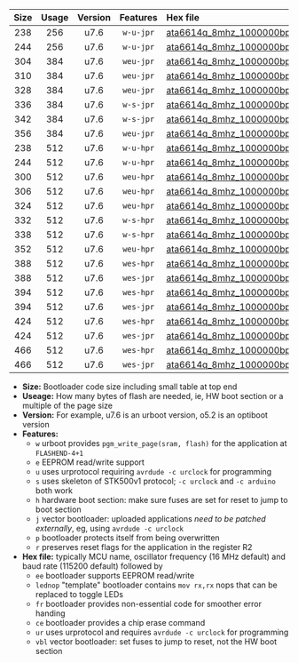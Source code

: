 |Size|Usage|Version|Features|Hex file|
|:-:|:-:|:-:|:-:|:--|
|238|256|u7.6|`w-u-jpr`|[ata6614q_8mhz_1000000bps_ur_vbl.hex](https://raw.githubusercontent.com/stefanrueger/urboot/main//ata6614q_8mhz_1000000bps_ur_vbl.hex)|
|244|256|u7.6|`w-u-jpr`|[ata6614q_8mhz_1000000bps_lednop_ur_vbl.hex](https://raw.githubusercontent.com/stefanrueger/urboot/main//ata6614q_8mhz_1000000bps_lednop_ur_vbl.hex)|
|304|384|u7.6|`weu-jpr`|[ata6614q_8mhz_1000000bps_ee_ur_vbl.hex](https://raw.githubusercontent.com/stefanrueger/urboot/main//ata6614q_8mhz_1000000bps_ee_ur_vbl.hex)|
|310|384|u7.6|`weu-jpr`|[ata6614q_8mhz_1000000bps_ee_lednop_ur_vbl.hex](https://raw.githubusercontent.com/stefanrueger/urboot/main//ata6614q_8mhz_1000000bps_ee_lednop_ur_vbl.hex)|
|328|384|u7.6|`weu-jpr`|[ata6614q_8mhz_1000000bps_ee_lednop_fr_ur_vbl.hex](https://raw.githubusercontent.com/stefanrueger/urboot/main//ata6614q_8mhz_1000000bps_ee_lednop_fr_ur_vbl.hex)|
|336|384|u7.6|`w-s-jpr`|[ata6614q_8mhz_1000000bps_vbl.hex](https://raw.githubusercontent.com/stefanrueger/urboot/main//ata6614q_8mhz_1000000bps_vbl.hex)|
|342|384|u7.6|`w-s-jpr`|[ata6614q_8mhz_1000000bps_lednop_vbl.hex](https://raw.githubusercontent.com/stefanrueger/urboot/main//ata6614q_8mhz_1000000bps_lednop_vbl.hex)|
|356|384|u7.6|`weu-jpr`|[ata6614q_8mhz_1000000bps_ee_lednop_fr_ce_ur_vbl.hex](https://raw.githubusercontent.com/stefanrueger/urboot/main//ata6614q_8mhz_1000000bps_ee_lednop_fr_ce_ur_vbl.hex)|
|238|512|u7.6|`w-u-hpr`|[ata6614q_8mhz_1000000bps_ur.hex](https://raw.githubusercontent.com/stefanrueger/urboot/main//ata6614q_8mhz_1000000bps_ur.hex)|
|244|512|u7.6|`w-u-hpr`|[ata6614q_8mhz_1000000bps_lednop_ur.hex](https://raw.githubusercontent.com/stefanrueger/urboot/main//ata6614q_8mhz_1000000bps_lednop_ur.hex)|
|300|512|u7.6|`weu-hpr`|[ata6614q_8mhz_1000000bps_ee_ur.hex](https://raw.githubusercontent.com/stefanrueger/urboot/main//ata6614q_8mhz_1000000bps_ee_ur.hex)|
|306|512|u7.6|`weu-hpr`|[ata6614q_8mhz_1000000bps_ee_lednop_ur.hex](https://raw.githubusercontent.com/stefanrueger/urboot/main//ata6614q_8mhz_1000000bps_ee_lednop_ur.hex)|
|324|512|u7.6|`weu-hpr`|[ata6614q_8mhz_1000000bps_ee_lednop_fr_ur.hex](https://raw.githubusercontent.com/stefanrueger/urboot/main//ata6614q_8mhz_1000000bps_ee_lednop_fr_ur.hex)|
|332|512|u7.6|`w-s-hpr`|[ata6614q_8mhz_1000000bps.hex](https://raw.githubusercontent.com/stefanrueger/urboot/main//ata6614q_8mhz_1000000bps.hex)|
|338|512|u7.6|`w-s-hpr`|[ata6614q_8mhz_1000000bps_lednop.hex](https://raw.githubusercontent.com/stefanrueger/urboot/main//ata6614q_8mhz_1000000bps_lednop.hex)|
|352|512|u7.6|`weu-hpr`|[ata6614q_8mhz_1000000bps_ee_lednop_fr_ce_ur.hex](https://raw.githubusercontent.com/stefanrueger/urboot/main//ata6614q_8mhz_1000000bps_ee_lednop_fr_ce_ur.hex)|
|388|512|u7.6|`wes-hpr`|[ata6614q_8mhz_1000000bps_ee.hex](https://raw.githubusercontent.com/stefanrueger/urboot/main//ata6614q_8mhz_1000000bps_ee.hex)|
|388|512|u7.6|`wes-jpr`|[ata6614q_8mhz_1000000bps_ee_vbl.hex](https://raw.githubusercontent.com/stefanrueger/urboot/main//ata6614q_8mhz_1000000bps_ee_vbl.hex)|
|394|512|u7.6|`wes-hpr`|[ata6614q_8mhz_1000000bps_ee_lednop.hex](https://raw.githubusercontent.com/stefanrueger/urboot/main//ata6614q_8mhz_1000000bps_ee_lednop.hex)|
|394|512|u7.6|`wes-jpr`|[ata6614q_8mhz_1000000bps_ee_lednop_vbl.hex](https://raw.githubusercontent.com/stefanrueger/urboot/main//ata6614q_8mhz_1000000bps_ee_lednop_vbl.hex)|
|424|512|u7.6|`wes-hpr`|[ata6614q_8mhz_1000000bps_ee_lednop_fr.hex](https://raw.githubusercontent.com/stefanrueger/urboot/main//ata6614q_8mhz_1000000bps_ee_lednop_fr.hex)|
|424|512|u7.6|`wes-jpr`|[ata6614q_8mhz_1000000bps_ee_lednop_fr_vbl.hex](https://raw.githubusercontent.com/stefanrueger/urboot/main//ata6614q_8mhz_1000000bps_ee_lednop_fr_vbl.hex)|
|466|512|u7.6|`wes-hpr`|[ata6614q_8mhz_1000000bps_ee_lednop_fr_ce.hex](https://raw.githubusercontent.com/stefanrueger/urboot/main//ata6614q_8mhz_1000000bps_ee_lednop_fr_ce.hex)|
|466|512|u7.6|`wes-jpr`|[ata6614q_8mhz_1000000bps_ee_lednop_fr_ce_vbl.hex](https://raw.githubusercontent.com/stefanrueger/urboot/main//ata6614q_8mhz_1000000bps_ee_lednop_fr_ce_vbl.hex)|

- **Size:** Bootloader code size including small table at top end
- **Useage:** How many bytes of flash are needed, ie, HW boot section or a multiple of the page size
- **Version:** For example, u7.6 is an urboot version, o5.2 is an optiboot version
- **Features:**
  + `w` urboot provides `pgm_write_page(sram, flash)` for the application at `FLASHEND-4+1`
  + `e` EEPROM read/write support
  + `u` uses urprotocol requiring `avrdude -c urclock` for programming
  + `s` uses skeleton of STK500v1 protocol; `-c urclock` and `-c arduino` both work
  + `h` hardware boot section: make sure fuses are set for reset to jump to boot section
  + `j` vector bootloader: uploaded applications *need to be patched externally*, eg, using `avrdude -c urclock`
  + `p` bootloader protects itself from being overwritten
  + `r` preserves reset flags for the application in the register R2
- **Hex file:** typically MCU name, oscillator frequency (16 MHz default) and baud rate (115200 default) followed by
  + `ee` bootloader supports EEPROM read/write
  + `lednop` "template" bootloader contains `mov rx,rx` nops that can be replaced to toggle LEDs
  + `fr` bootloader provides non-essential code for smoother error handing
  + `ce` bootloader provides a chip erase command
  + `ur` uses urprotocol and requires `avrdude -c urclock` for programming
  + `vbl` vector bootloader: set fuses to jump to reset, not the HW boot section

